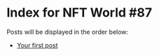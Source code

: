 # Index for NFT World #87
Posts will be displayed in the order below:

- [Your first post](./001-first.md)

